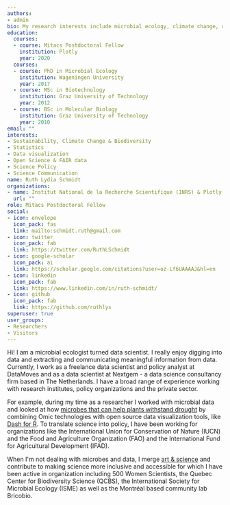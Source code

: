```yaml
---
authors:
- admin
bio: My research interests include microbial ecology, climate change, data science and data visualization.
education:
  courses:
  - course: Mitacs Postdoctoral Fellow  
    institution: Plotly
    year: 2020
  courses:
  - course: PhD in Microbial Ecology
    institution: Wageningen University
    year: 2017
  - course: MSc in Biotechnology
    institution: Graz University of Technology
    year: 2012
  - course: BSc in Molecular Biology
    institution: Graz University of Technology
    year: 2010
email: ""
interests:
- Sustainability, Climate Change & Biodiversity
- Statistics
- Data visualization
- Open Science & FAIR data
- Science Policy
- Science Communication
name: Ruth Lydia Schmidt
organizations:
- name: Institut National de la Recherche Scientifique (INRS) & Plotly
  url: ""
role: Mitacs Postdoctoral Fellow
social:
- icon: envelope
  icon_pack: fas
  link: mailto:schmidt.ruth@gmail.com
- icon: twitter
  icon_pack: fab
  link: https://twitter.com/RuthLSchmidt
- icon: google-scholar
  icon_pack: ai
  link: https://scholar.google.com/citations?user=oz-Lf6UAAAAJ&hl=en
- icon: linkedin
  icon_pack: fab
  link: https://www.linkedin.com/in/ruth-schmidt/
- icon: github
  icon_pack: fab
  link: https://github.com/ruthlys
superuser: true
user_groups:
- Researchers
- Visitors
---
```


Hi! I am a microbial ecologist turned data scientist. I really enjoy digging into data and extracting and communicating meaningful information from data. Currently, I work as a freelance data scientist and policy analyst at DataMoves and as a data scientist at Nextgem - a data science consultancy firm based in The Netherlands. I have a broad range of experience working with research institutes, policy organizations and the private sector.

For example, during my time as a researcher I worked with microbial data and looked at how [microbes that can help plants withstand drought](https://theconversation.com/microbial-aromas-might-save-crops-from-drought-103960) by combining Omic technologies with open source data visualization tools, like [Dash for R](https://medium.com/plotly/announcing-dash-for-r-82dce99bae13). To translate science into policy, I have been working for organizations like the International Union for Conservation of Nature (IUCN) and the Food and Agriculture Organization (FAO) and the International Fund for Agricultural Development (IFAD).

When I'm not dealing with microbes and data, I merge [art & science](https://www.sciartmagazine.com/the-art-of-microbial-communication.html) and contribute to making science more inclusive and accessible for which I have been active in organization including 500 Women Scientists, the Quebec Center for Biodiversity Science (QCBS), the International Society for Microbial Ecology (ISME) as well as the Montréal based community lab Bricobio.
